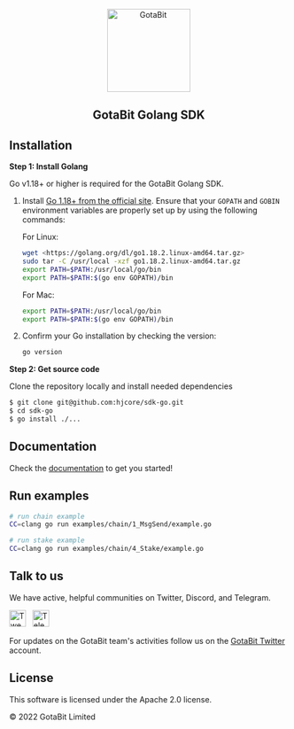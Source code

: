 <div align="center">

<a href="https://github.com/gotabit/sdk-ts"><img alt="GotaBit" src="https://res.gotabit.io/svg/icon.svg" width="150"/></a>

## GotaBit Golang SDK

</div>

## Installation

**Step 1: Install Golang**

Go v1.18+ or higher is required for the GotaBit Golang SDK.

1. Install [Go 1.18+ from the official site](https://go.dev/dl/). Ensure that your `GOPATH` and `GOBIN` environment variables are properly set up by using the following commands:

   For Linux:

   ```sh
   wget <https://golang.org/dl/go1.18.2.linux-amd64.tar.gz>
   sudo tar -C /usr/local -xzf go1.18.2.linux-amd64.tar.gz
   export PATH=$PATH:/usr/local/go/bin
   export PATH=$PATH:$(go env GOPATH)/bin
   ```

   For Mac:

   ```sh
   export PATH=$PATH:/usr/local/go/bin
   export PATH=$PATH:$(go env GOPATH)/bin
   ```

2. Confirm your Go installation by checking the version:

   ```sh
   go version
   ```


**Step 2: Get source code**

Clone the repository locally and install needed dependencies

```bash
$ git clone git@github.com:hjcore/sdk-go.git
$ cd sdk-go
$ go install ./...
```

## Documentation

Check the [documentation](docs.md) to get you started!

## Run examples
```bash
# run chain example
CC=clang go run examples/chain/1_MsgSend/example.go

# run stake example
CC=clang go run examples/chain/4_Stake/example.go
```

## Talk to us

We have active, helpful communities on Twitter, Discord, and Telegram.

<p>
<a href="https://twitter.com/GotaBitG"><img src="https://img.shields.io/badge/Twitter-1DA1F2?style=for-the-badge&logo=twitter&logoColor=white" alt="Tweet" height="30"/></a> 
  &nbsp;
 <a href="https://t.me/GotaBitG"><img src="https://img.shields.io/badge/Telegram-2CA5E0?style=for-the-badge&logo=telegram&logoColor=white" alt="Telegram" height="30"/></a> 
</p>

For updates on the GotaBit team's activities follow us on the [GotaBit Twitter](https://twitter.com/GotaBitG) account.

## License

This software is licensed under the Apache 2.0 license.

© 2022 GotaBit Limited
